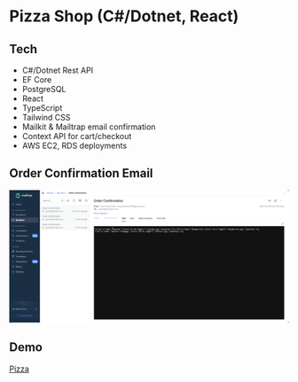 # Pizza Shop (C#/Dotnet, React)
## Tech
- C#/Dotnet Rest API
- EF Core
- PostgreSQL
- React
- TypeScript
- Tailwind CSS
- Mailkit & Mailtrap email confirmation
- Context API for cart/checkout
- AWS EC2, RDS deployments

## Order Confirmation Email
![Order Confirmation Email](pizzaClient/public/EmailExample.png)
  
## Demo
[Pizza]()
